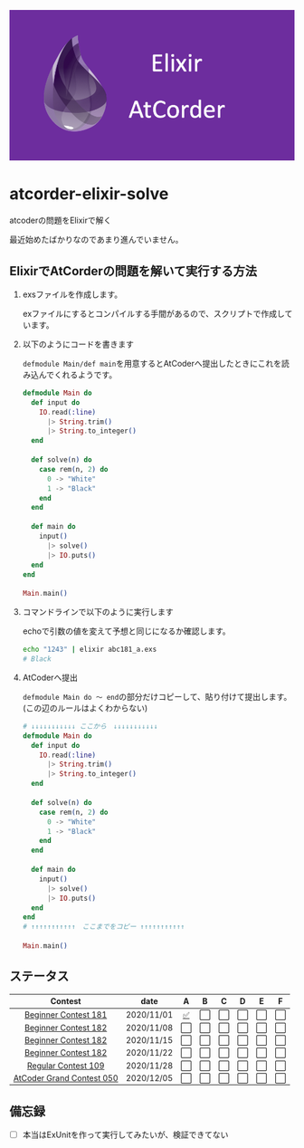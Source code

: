 ![](./background.png)

# atcorder-elixir-solve

atcoderの問題をElixirで解く

最近始めたばかりなのであまり進んでいません。

## ElixirでAtCorderの問題を解いて実行する方法

1. exsファイルを作成します。

    exファイルにするとコンパイルする手間があるので、スクリプトで作成しています。

1. 以下のようにコードを書きます

    `defmodule Main/def main`を用意するとAtCoderへ提出したときにこれを読み込んでくれるようです。

    ```elixir
    defmodule Main do
      def input do
        IO.read(:line)
          |> String.trim()
          |> String.to_integer()
      end

      def solve(n) do
        case rem(n, 2) do
          0 -> "White"
          1 -> "Black"
        end
      end

      def main do
        input()
          |> solve()
          |> IO.puts()
      end
    end

    Main.main()
    ```
1. コマンドラインで以下のように実行します

    echoで引数の値を変えて予想と同じになるか確認します。

    ```zsh
    echo "1243" | elixir abc181_a.exs
    # Black
    ```

1. AtCoderへ提出

    `defmodule Main do 〜 end`の部分だけコピーして、貼り付けて提出します。(この辺のルールはよくわからない)

    ```elixir
    # ↓↓↓↓↓↓↓↓↓↓↓ ここから　↓↓↓↓↓↓↓↓↓↓↓
    defmodule Main do
      def input do
        IO.read(:line)
          |> String.trim()
          |> String.to_integer()
      end

      def solve(n) do
        case rem(n, 2) do
          0 -> "White"
          1 -> "Black"
        end
      end

      def main do
        input()
          |> solve()
          |> IO.puts()
      end
    end
    # ↑↑↑↑↑↑↑↑↑↑↑　ここまでをコピー ↑↑↑↑↑↑↑↑↑↑↑

    Main.main()
    ```

## ステータス

| Contest |date | A | B | C | D | E | F |
| :---: | :---: | :---: | :---: | :---: |:---: | :---: | :---: |
| [Beginner Contest 181](https://atcoder.jp/contests/abc181) | 2020/11/01 | [✅](abc181_a.exs) | ⬜ | ⬜ | ⬜ | ⬜ | ⬜ |
| [Beginner Contest 182](https://atcoder.jp/contests/abc182) | 2020/11/08 | ⬜ | ⬜ | ⬜ | ⬜ | ⬜ | ⬜ |
| [Beginner Contest 182](https://atcoder.jp/contests/abc183) | 2020/11/15 | ⬜ | ⬜ | ⬜ | ⬜ | ⬜ | ⬜ |
| [Beginner Contest 182](https://atcoder.jp/contests/abc184) | 2020/11/22 | ⬜ | ⬜ | ⬜ | ⬜ | ⬜ | ⬜ |
| [Regular Contest 109](https://atcoder.jp/contests/arc109) | 2020/11/28 | ⬜ | ⬜ | ⬜ | ⬜ | ⬜ | ⬜ |
| [AtCoder Grand Contest 050](https://atcoder.jp/contests/agc050) | 2020/12/05 | ⬜ | ⬜ | ⬜ | ⬜ | ⬜ | ⬜ |

## 備忘録

- [ ] 本当はExUnitを作って実行してみたいが、検証できてない
